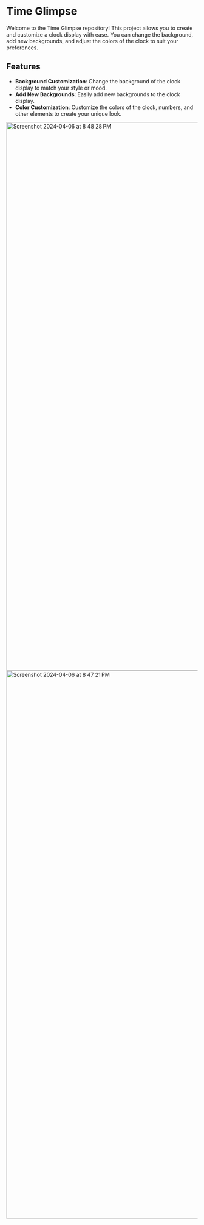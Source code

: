 # Time Glimpse

Welcome to the Time Glimpse repository! This project allows you to create and customize a clock display with ease. You can change the background, add new backgrounds, and adjust the colors of the clock to suit your preferences.

## Features

- **Background Customization**: Change the background of the clock display to match your style or mood.
- **Add New Backgrounds**: Easily add new backgrounds to the clock display.
- **Color Customization**: Customize the colors of the clock, numbers, and other elements to create your unique look.


<img width="1440" alt="Screenshot 2024-04-06 at 8 48 28 PM" src="https://github.com/visshal14/TimeGlimpse/assets/55635350/339aceb0-681c-4264-a944-3a14836a6556">
<img width="1440" alt="Screenshot 2024-04-06 at 8 47 21 PM" src="https://github.com/visshal14/TimeGlimpse/assets/55635350/9ec619b4-cf65-4eb5-83cf-4717e8293848">

